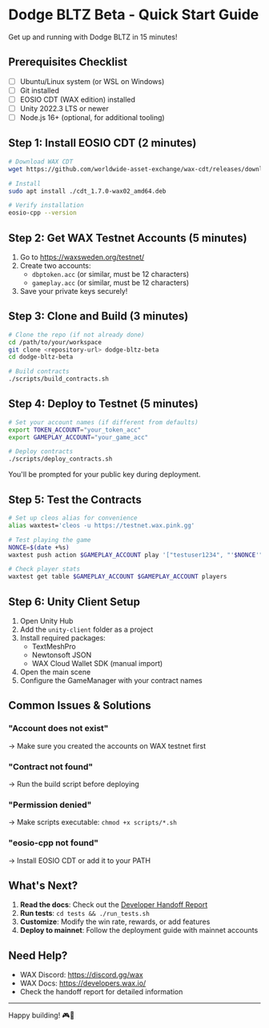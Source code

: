 # Dodge BLTZ Beta - Quick Start Guide

Get up and running with Dodge BLTZ in 15 minutes!

## Prerequisites Checklist

- [ ] Ubuntu/Linux system (or WSL on Windows)
- [ ] Git installed
- [ ] EOSIO CDT (WAX edition) installed
- [ ] Unity 2022.3 LTS or newer
- [ ] Node.js 16+ (optional, for additional tooling)

## Step 1: Install EOSIO CDT (2 minutes)

```bash
# Download WAX CDT
wget https://github.com/worldwide-asset-exchange/wax-cdt/releases/download/v1.7.0-wax02/cdt_1.7.0-wax02_amd64.deb

# Install
sudo apt install ./cdt_1.7.0-wax02_amd64.deb

# Verify installation
eosio-cpp --version
```

## Step 2: Get WAX Testnet Accounts (5 minutes)

1. Go to https://waxsweden.org/testnet/
2. Create two accounts:
   - `dbptoken.acc` (or similar, must be 12 characters)
   - `gameplay.acc` (or similar, must be 12 characters)
3. Save your private keys securely!

## Step 3: Clone and Build (3 minutes)

```bash
# Clone the repo (if not already done)
cd /path/to/your/workspace
git clone <repository-url> dodge-bltz-beta
cd dodge-bltz-beta

# Build contracts
./scripts/build_contracts.sh
```

## Step 4: Deploy to Testnet (5 minutes)

```bash
# Set your account names (if different from defaults)
export TOKEN_ACCOUNT="your_token_acc"
export GAMEPLAY_ACCOUNT="your_game_acc"

# Deploy contracts
./scripts/deploy_contracts.sh
```

You'll be prompted for your public key during deployment.

## Step 5: Test the Contracts

```bash
# Set up cleos alias for convenience
alias waxtest='cleos -u https://testnet.wax.pink.gg'

# Test playing the game
NONCE=$(date +%s)
waxtest push action $GAMEPLAY_ACCOUNT play '["testuser1234", "'$NONCE'"]' -p testuser1234@active

# Check player stats
waxtest get table $GAMEPLAY_ACCOUNT $GAMEPLAY_ACCOUNT players
```

## Step 6: Unity Client Setup

1. Open Unity Hub
2. Add the `unity-client` folder as a project
3. Install required packages:
   - TextMeshPro
   - Newtonsoft JSON
   - WAX Cloud Wallet SDK (manual import)
4. Open the main scene
5. Configure the GameManager with your contract names

## Common Issues & Solutions

### "Account does not exist"
→ Make sure you created the accounts on WAX testnet first

### "Contract not found"
→ Run the build script before deploying

### "Permission denied"
→ Make scripts executable: `chmod +x scripts/*.sh`

### "eosio-cpp not found"
→ Install EOSIO CDT or add it to your PATH

## What's Next?

1. **Read the docs**: Check out the [Developer Handoff Report](docs/DEVELOPER_HANDOFF.md)
2. **Run tests**: `cd tests && ./run_tests.sh`
3. **Customize**: Modify the win rate, rewards, or add features
4. **Deploy to mainnet**: Follow the deployment guide with mainnet accounts

## Need Help?

- WAX Discord: https://discord.gg/wax
- WAX Docs: https://developers.wax.io/
- Check the handoff report for detailed information

---

Happy building! 🎮🚀
